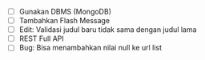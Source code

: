 - [ ] Gunakan DBMS (MongoDB)
- [ ] Tambahkan Flash Message
- [ ] Edit: Validasi judul baru tidak sama dengan judul lama
- [ ] REST Full API
- [ ] Bug: Bisa menambahkan nilai null ke url list
